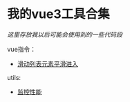 # 我的vue3工具合集
_这里存放我以后可能会使用到的一些代码段_

vue指令：
* [滑动列表元素平滑进入](./src/directive/slide_in.ts)

utils:
* [监控性能](./src/utils/performance.ts)
